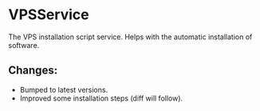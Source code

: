 # VPSService
The VPS installation script service. Helps with the automatic installation of software.

## Changes:
- Bumped to latest versions.
- Improved some installation steps (diff will follow).
